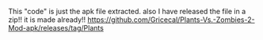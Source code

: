 This "code" is just the apk file extracted.
also I have released the file in a zip!!
it is made already!!
https://github.com/Gricecal/Plants-Vs.-Zombies-2-Mod-apk/releases/tag/Plants
